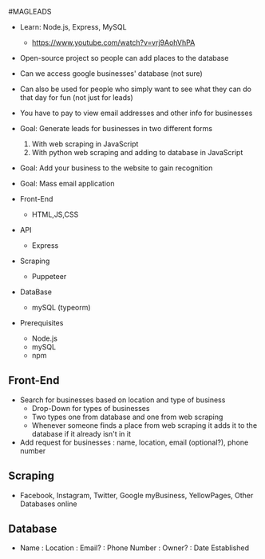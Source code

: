 #MAGLEADS

- Learn: Node.js, Express, MySQL 
    - https://www.youtube.com/watch?v=vrj9AohVhPA

- Open-source project so people can add places to the database
- Can we access google businesses' database (not sure) 
- Can also be used for people who simply want to see what they can do that day for fun (not just for leads)
- You have to pay to view email addresses and other info for businesses 

- Goal: Generate leads for businesses in two different forms
    1. With web scraping in JavaScript
    2. With python web scraping and adding to database in JavaScript
- Goal: Add your business to the website to gain recognition
- Goal: Mass email application

- Front-End
    - HTML,JS,CSS
- API
    - Express
- Scraping
    - Puppeteer
- DataBase
    - mySQL (typeorm)
- Prerequisites
    - Node.js
    - mySQL
    - npm

Front-End
---------

- Search for businesses based on location and type of business
    - Drop-Down for types of businesses
    - Two types one from database and one from web scraping
    - Whenever someone finds a place from web scraping it adds it to the database if it already isn't
      in it
- Add request for businesses : name, location, email (optional?), phone number


Scraping
--------

- Facebook, Instagram, Twitter, Google myBusiness, YellowPages, Other Databases online

Database
--------

- Name : Location : Email? : Phone Number : Owner? : Date Established


